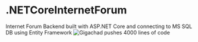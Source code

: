 # .NETCoreInternetForum
Internet Forum Backend built with ASP.NET Core and connecting to MS SQL DB using Entity Framework
![Gigachad pushes 4000 lines of code](https://images-cdn.9gag.com/photo/aBnEmrZ_700b.jpg)
